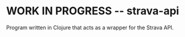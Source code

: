# WORK IN PROGRESS -- strava-api

Program written in Clojure that acts as a wrapper for the Strava API.
